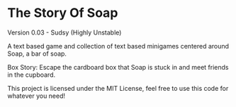 # The Story Of Soap

Version 0.03 - Sudsy (Highly Unstable)

A text based game and collection of text based minigames centered around Soap, a bar of soap. 

Box Story: Escape the cardboard box that Soap is stuck in and meet friends in the cupboard.

This project is licensed under the MIT License, feel free to use this code for whatever you need!